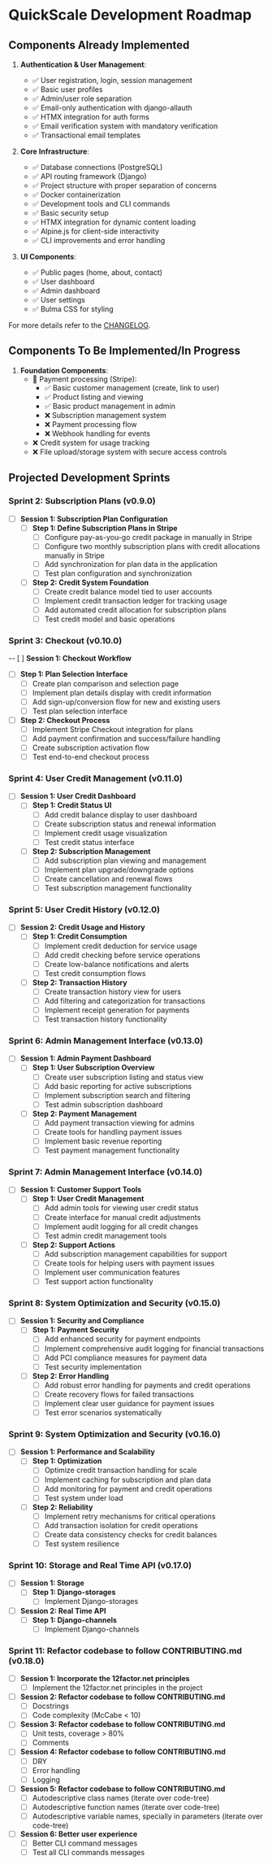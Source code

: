 # QuickScale Development Roadmap

## Components Already Implemented

1. **Authentication & User Management**:
   - ✅ User registration, login, session management
   - ✅ Basic user profiles
   - ✅ Admin/user role separation
   - ✅ Email-only authentication with django-allauth
   - ✅ HTMX integration for auth forms
   - ✅ Email verification system with mandatory verification
   - ✅ Transactional email templates

2. **Core Infrastructure**:
   - ✅ Database connections (PostgreSQL)
   - ✅ API routing framework (Django)
   - ✅ Project structure with proper separation of concerns
   - ✅ Docker containerization
   - ✅ Development tools and CLI commands
   - ✅ Basic security setup
   - ✅ HTMX integration for dynamic content loading
   - ✅ Alpine.js for client-side interactivity
   - ✅ CLI improvements and error handling

3. **UI Components**:
   - ✅ Public pages (home, about, contact)
   - ✅ User dashboard
   - ✅ Admin dashboard
   - ✅ User settings
   - ✅ Bulma CSS for styling

For more details refer to the [CHANGELOG](CHANGELOG.md).

## Components To Be Implemented/In Progress

1. **Foundation Components**:
   - 🔄 Payment processing (Stripe):
     - ✅ Basic customer management (create, link to user)
     - ✅ Product listing and viewing
     - ✅ Basic product management in admin
     - ❌ Subscription management system
     - ❌ Payment processing flow
     - ❌ Webhook handling for events
   - ❌ Credit system for usage tracking
   - ❌ File upload/storage system with secure access controls

## Projected Development Sprints

 ### Sprint 2: Subscription Plans (v0.9.0)
- [ ] **Session 1: Subscription Plan Configuration**
  - [ ] **Step 1: Define Subscription Plans in Stripe**
    - [ ] Configure pay-as-you-go credit package in manually in Stripe
    - [ ] Configure two monthly subscription plans with credit allocations manually in Stripe
    - [ ] Add synchronization for plan data in the application
    - [ ] Test plan configuration and synchronization
  - [ ] **Step 2: Credit System Foundation**
    - [ ] Create credit balance model tied to user accounts
    - [ ] Implement credit transaction ledger for tracking usage
    - [ ] Add automated credit allocation for subscription plans
    - [ ] Test credit model and basic operations

### Sprint 3: Checkout (v0.10.0)
-- [ ] **Session 1: Checkout Workflow**
  - [ ] **Step 1: Plan Selection Interface**
    - [ ] Create plan comparison and selection page
    - [ ] Implement plan details display with credit information
    - [ ] Add sign-up/conversion flow for new and existing users
    - [ ] Test plan selection interface
  - [ ] **Step 2: Checkout Process**
    - [ ] Implement Stripe Checkout integration for plans
    - [ ] Add payment confirmation and success/failure handling
    - [ ] Create subscription activation flow
    - [ ] Test end-to-end checkout process

### Sprint 4: User Credit Management (v0.11.0)
- [ ] **Session 1: User Credit Dashboard**
  - [ ] **Step 1: Credit Status UI**
    - [ ] Add credit balance display to user dashboard
    - [ ] Create subscription status and renewal information
    - [ ] Implement credit usage visualization
    - [ ] Test credit status interface
  - [ ] **Step 2: Subscription Management**
    - [ ] Add subscription plan viewing and management
    - [ ] Implement plan upgrade/downgrade options
    - [ ] Create cancellation and renewal flows
    - [ ] Test subscription management functionality

### Sprint 5: User Credit History (v0.12.0)
- [ ] **Session 2: Credit Usage and History**
  - [ ] **Step 1: Credit Consumption**
    - [ ] Implement credit deduction for service usage
    - [ ] Add credit checking before service operations
    - [ ] Create low-balance notifications and alerts
    - [ ] Test credit consumption flows
  - [ ] **Step 2: Transaction History**
    - [ ] Create transaction history view for users
    - [ ] Add filtering and categorization for transactions
    - [ ] Implement receipt generation for payments
    - [ ] Test transaction history functionality

### Sprint 6: Admin Management Interface (v0.13.0)
- [ ] **Session 1: Admin Payment Dashboard**
  - [ ] **Step 1: User Subscription Overview**
    - [ ] Create user subscription listing and status view
    - [ ] Add basic reporting for active subscriptions
    - [ ] Implement subscription search and filtering
    - [ ] Test admin subscription dashboard
  - [ ] **Step 2: Payment Management**
    - [ ] Add payment transaction viewing for admins
    - [ ] Create tools for handling payment issues
    - [ ] Implement basic revenue reporting
    - [ ] Test payment management functionality

### Sprint 7: Admin Management Interface (v0.14.0)
- [ ] **Session 1: Customer Support Tools**
  - [ ] **Step 1: User Credit Management**
    - [ ] Add admin tools for viewing user credit status
    - [ ] Create interface for manual credit adjustments
    - [ ] Implement audit logging for all credit changes
    - [ ] Test admin credit management tools
  - [ ] **Step 2: Support Actions**
    - [ ] Add subscription management capabilities for support
    - [ ] Create tools for helping users with payment issues
    - [ ] Implement user communication features
    - [ ] Test support action functionality

### Sprint 8: System Optimization and Security (v0.15.0)
- [ ] **Session 1: Security and Compliance**
  - [ ] **Step 1: Payment Security**
    - [ ] Add enhanced security for payment endpoints
    - [ ] Implement comprehensive audit logging for financial transactions
    - [ ] Add PCI compliance measures for payment data
    - [ ] Test security implementation
  - [ ] **Step 2: Error Handling**
    - [ ] Add robust error handling for payments and credit operations
    - [ ] Create recovery flows for failed transactions
    - [ ] Implement clear user guidance for payment issues
    - [ ] Test error scenarios systematically

### Sprint 9: System Optimization and Security (v0.16.0)
- [ ] **Session 1: Performance and Scalability**
  - [ ] **Step 1: Optimization**
    - [ ] Optimize credit transaction handling for scale
    - [ ] Implement caching for subscription and plan data
    - [ ] Add monitoring for payment and credit operations
    - [ ] Test system under load
  - [ ] **Step 2: Reliability**
    - [ ] Implement retry mechanisms for critical operations
    - [ ] Add transaction isolation for credit operations
    - [ ] Create data consistency checks for credit balances
    - [ ] Test system resilience

### Sprint 10: Storage and Real Time API (v0.17.0)
- [ ] **Session 1: Storage**
  - [ ] **Step 1: Django-storages**
    - [ ] Implement Django-storages
- [ ] **Session 2: Real Time API**
  - [ ] **Step 1: Django-channels**
    - [ ] Implement Django-channels

### Sprint 11: Refactor codebase to follow CONTRIBUTING.md (v0.18.0)
- [ ] **Session 1: Incorporate the 12factor.net principles**
  - [ ] Implement the 12factor.net principles in the project
- [ ] **Session 2: Refactor codebase to follow CONTRIBUTING.md**
  - [ ] Docstrings
  - [ ] Code complexity (McCabe < 10)
- [ ] **Session 3: Refactor codebase to follow CONTRIBUTING.md**
  - [ ] Unit tests, coverage > 80%
  - [ ] Comments
- [ ] **Session 4: Refactor codebase to follow CONTRIBUTING.md**
  - [ ] DRY
  - [ ] Error handling
  - [ ] Logging
- [ ] **Session 5: Refactor codebase to follow CONTRIBUTING.md**
  - [ ] Autodescriptive class names (iterate over code-tree)
  - [ ] Autodescriptive function names (iterate over code-tree)
  - [ ] Autodescriptive variable names, specially in parameters (iterate over code-tree)
- [ ] **Session 6: Better user experience**
  - [ ] Better CLI command messages
  - [ ] Test all CLI commands messages
